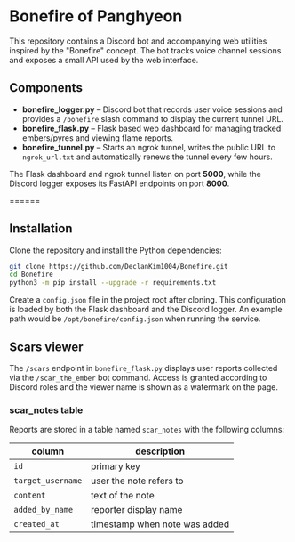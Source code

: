 # Bonefire of Panghyeon

This repository contains a Discord bot and accompanying web utilities inspired by the "Bonefire" concept. The bot tracks voice channel sessions and exposes a small API used by the web interface.

## Components

- **bonefire_logger.py** – Discord bot that records user voice sessions and provides a `/bonefire` slash command to display the current tunnel URL.
- **bonefire_flask.py** – Flask based web dashboard for managing tracked embers/pyres and viewing flame reports.
- **bonefire_tunnel.py** – Starts an ngrok tunnel, writes the public URL to `ngrok_url.txt` and automatically renews the tunnel every few hours.

The Flask dashboard and ngrok tunnel listen on port **5000**, while the Discord
logger exposes its FastAPI endpoints on port **8000**.

======
## Installation

Clone the repository and install the Python dependencies:

```bash
git clone https://github.com/DeclanKim1004/Bonefire.git
cd Bonefire
python3 -m pip install --upgrade -r requirements.txt
```

Create a `config.json` file in the project root after cloning. This configuration is loaded by both the Flask dashboard and the Discord logger. An example path would be `/opt/bonefire/config.json` when running the service.

## Scars viewer

The `/scars` endpoint in `bonefire_flask.py` displays user reports collected via the `/scar_the_ember` bot command. Access is granted according to Discord roles and the viewer name is shown as a watermark on the page.

### scar_notes table

Reports are stored in a table named `scar_notes` with the following columns:

| column           | description                   |
|------------------|-------------------------------|
| `id`             | primary key                   |
| `target_username`| user the note refers to       |
| `content`        | text of the note              |
| `added_by_name`  | reporter display name         |
| `created_at`     | timestamp when note was added |

